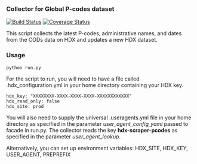 ### Collector for Global P-codes dataset
[![Build Status](https://github.com/OCHA-DAP/hdx-scraper-pcodes/workflows/build/badge.svg)](https://github.com/OCHA-DAP/hdx-scraper-chirps/actions?query=workflow%3Abuild) [![Coverage Status](https://coveralls.io/repos/github/OCHA-DAP/hdx-scraper-pcodes/badge.svg?branch=main)](https://coveralls.io/github/OCHA-DAP/hdx-scraper-pcodes?branch=main)

This script collects the latest P-codes, administrative names, and dates from the CODs data on HDX and updates a new HDX dataset.

### Usage

    python run.py

For the script to run, you will need to have a file called .hdx_configuration.yml in your home directory containing your HDX key.

    hdx_key: "XXXXXXXX-XXXX-XXXX-XXXX-XXXXXXXXXXXX"
    hdx_read_only: false
    hdx_site: prod
    
 You will also need to supply the universal .useragents.yml file in your home directory as specified in the parameter *user_agent_config_yaml* passed to facade in run.py. The collector reads the key **hdx-scraper-pcodes** as specified in the parameter *user_agent_lookup*.
 
 Alternatively, you can set up environment variables: HDX_SITE, HDX_KEY, USER_AGENT, PREPREFIX
